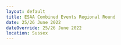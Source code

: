 ```yaml
---
layout: default
title: ESAA Combined Events Regional Round
date: 25/26 June 2022
dateOverride: 25/26 June 2022
location: Sussex
---
```

